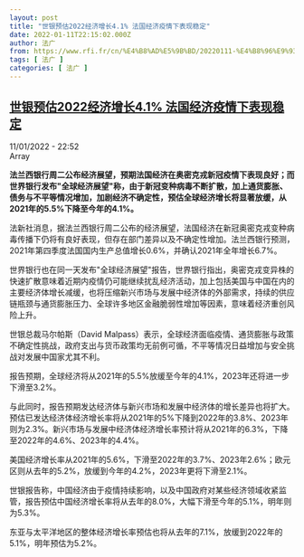 ```yaml
---
layout: post
title: "世银预估2022经济增长4.1% 法国经济疫情下表现稳定"
date: 2022-01-11T22:15:02.000Z
author: 法广
from: https://www.rfi.fr/cn/%E4%B8%AD%E5%9B%BD/20220111-%E4%B8%96%E9%93%B6%E9%A2%84%E4%BC%B02022%E7%BB%8F%E6%B5%8E%E5%A2%9E%E9%95%BF4-1-%E6%B3%95%E5%9B%BD%E7%BB%8F%E6%B5%8E%E7%96%AB%E6%83%85%E4%B8%8B%E8%A1%A8%E7%8E%B0%E7%A8%B3%E5%AE%9A
tags: [ 法广 ]
categories: [ 法广 ]
---
```

<!--1641939302000-->
[世银预估2022经济增长4.1% 法国经济疫情下表现稳定](https://www.rfi.fr/cn/%E4%B8%AD%E5%9B%BD/20220111-%E4%B8%96%E9%93%B6%E9%A2%84%E4%BC%B02022%E7%BB%8F%E6%B5%8E%E5%A2%9E%E9%95%BF4-1-%E6%B3%95%E5%9B%BD%E7%BB%8F%E6%B5%8E%E7%96%AB%E6%83%85%E4%B8%8B%E8%A1%A8%E7%8E%B0%E7%A8%B3%E5%AE%9A)
------

<div>
<div>11/01/2022 - 22:52</div>Array<p><strong>                    法兰西银行周二公布经济展望，预期法国经济在奥密克戎新冠疫情下表现良好；而世界银行发布"全球经济展望"称，由于新冠变种病毒不断扩散，加上通货膨胀、债务与不平等情况增加，加剧经济不确定性，预估全球经济增长将显著放缓，从2021年的5.5%下降至今年的4.1%。                </strong></p><div >                    <p>法新社消息，据法兰西银行周二公布的经济展望，法国经济在新冠奥密克戎变种病毒传播下仍将有良好表现，但存在部门差异以及不确定性增加。法兰西银行预测， 2021年第四季度法国国内生产总值增长0.6%，并确认2021年全年增长6.7%。</p><p>世界银行也在同一天发布"全球经济展望"报告，世界银行指出，奥密克戎变异株的快速扩散意味着近期内疫情仍可能继续扰乱经济活动，加上包括美国与中国在内的主要经济体增长减缓，也将压缩新兴市场与发展中经济体的外部需求，持续的供应链瓶颈与通货膨胀压力、全球许多地区金融脆弱性增加等因素，意味着经济重创风险上升。</p><p>世银总裁马尔帕斯（David Malpass）表示，全球经济面临疫情、通货膨胀与政策不确定性挑战，政府支出与货币政策均无前例可循，不平等情况日益增加与安全挑战对发展中国家尤其不利。</p><p>报告预期，全球经济将从2021年的5.5%放缓至今年的4.1%，2023年还将进一步下滑至3.2%。</p><p>与此同时，报告预期发达经济体与新兴市场和发展中经济体的增长差异也将扩大。预估已发达经济体经济增长率将从2021年的5%下降到2022年的3.8%、2023年则为2.3%。新兴市场与发展中经济体经济增长率预计将从2021年的6.3%，下降至2022年的4.6%、2023年的4.4%。</p><p>美国经济增长率从2021年的5.6%，下滑至2022年的3.7%、2023年2.6%；欧元区则从去年的5.2%，放缓到今年的4.2%，2023年更将下滑至2.1%。</p><p>世银报告称，中国经济由于疫情持续影响，以及中国政府对某些经济领域收紧监管，报告预估中国经济增长率将从去年的8.0%，大幅下滑至今年的5.1%，明年则为5.3%。</p><p>东亚与太平洋地区的整体经济增长率预估也将从去年的7.1%，放缓到2022年的5.1%，明年预估为5.2%。</p>                                            <div data-selfpromo-newsletter>    </div>    <div data-selfpromo-app>    </div>                </div>
</div>

